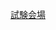 [試験会場](https://docs.google.com/forms/d/e/1FAIpQLSdQsG7E7xCLbKx4ZX9MaVXDG5cch7mA6XYQvdbRU-WfO6DBGQ/viewform?usp=sf_link)
